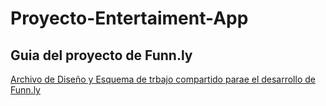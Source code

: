 # Proyecto-Entertaiment-App

## Guia del proyecto de Funn.ly
[Archivo de Diseño y Esquema de trbajo compartido parae el desarrollo de Funn.ly]()
